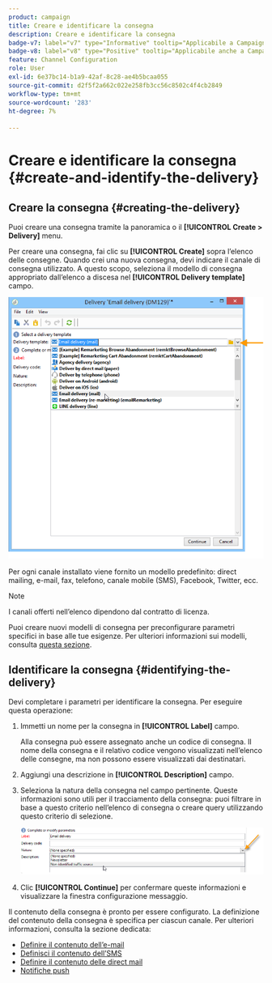 ```yaml
---
product: campaign
title: Creare e identificare la consegna
description: Creare e identificare la consegna
badge-v7: label="v7" type="Informative" tooltip="Applicabile a Campaign Classic v7"
badge-v8: label="v8" type="Positive" tooltip="Applicabile anche a Campaign v8"
feature: Channel Configuration
role: User
exl-id: 6e37bc14-b1a9-42af-8c28-ae4b5bcaa055
source-git-commit: d2f5f2a662c022e258fb3cc56c8502c4f4cb2849
workflow-type: tm+mt
source-wordcount: '283'
ht-degree: 7%

---
```


# Creare e identificare la consegna {#create-and-identify-the-delivery}

## Creare la consegna {#creating-the-delivery}

Puoi creare una consegna tramite la panoramica o il **[!UICONTROL Create > Delivery]** menu.


Per creare una consegna, fai clic su **[!UICONTROL Create]** sopra l’elenco delle consegne. Quando crei una nuova consegna, devi indicare il canale di consegna utilizzato. A questo scopo, seleziona il modello di consegna appropriato dall’elenco a discesa nel **[!UICONTROL Delivery template]** campo.

![](assets/s_ncs_user_wizard_email01_1.png)

Per ogni canale installato viene fornito un modello predefinito: direct mailing, e-mail, fax, telefono, canale mobile (SMS), Facebook, Twitter, ecc.

>[!NOTE]
>
>I canali offerti nell’elenco dipendono dal contratto di licenza.

Puoi creare nuovi modelli di consegna per preconfigurare parametri specifici in base alle tue esigenze. Per ulteriori informazioni sui modelli, consulta [questa sezione](about-templates.md).

## Identificare la consegna {#identifying-the-delivery}

Devi completare i parametri per identificare la consegna. Per eseguire questa operazione:

1. Immetti un nome per la consegna in **[!UICONTROL Label]** campo.

   Alla consegna può essere assegnato anche un codice di consegna. Il nome della consegna e il relativo codice vengono visualizzati nell’elenco delle consegne, ma non possono essere visualizzati dai destinatari.

1. Aggiungi una descrizione in **[!UICONTROL Description]** campo.
1. Seleziona la natura della consegna nel campo pertinente. Queste informazioni sono utili per il tracciamento della consegna: puoi filtrare in base a questo criterio nell’elenco di consegna o creare query utilizzando questo criterio di selezione.

   ![](assets/s_ncs_user_email_del_nature.png)

1. Clic **[!UICONTROL Continue]** per confermare queste informazioni e visualizzare la finestra configurazione messaggio.

Il contenuto della consegna è pronto per essere configurato. La definizione del contenuto della consegna è specifica per ciascun canale. Per ulteriori informazioni, consulta la sezione dedicata:

* [Definire il contenuto dell’e-mail](defining-the-email-content.md)
* [Definisci il contenuto dell’SMS](sms-create.md#defining-the-sms-content)
* [Definire il contenuto delle direct mail](defining-the-direct-mail-content.md)
* [Notifiche push](about-mobile-app-channel.md)
